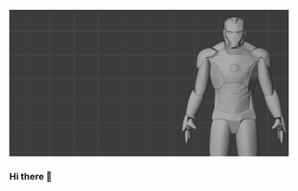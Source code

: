 [![Header](https://github.com/Arjunumesh11/Arjunumesh11/blob/master/iron_man_blender.png "Header")](https://github.com/Arjunumesh11/Arjunumesh11)
### Hi there 👋
